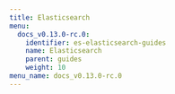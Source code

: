 ```yaml
---
title: Elasticsearch
menu:
  docs_v0.13.0-rc.0:
    identifier: es-elasticsearch-guides
    name: Elasticsearch
    parent: guides
    weight: 10
menu_name: docs_v0.13.0-rc.0
---
```

